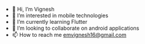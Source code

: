 - 👋 Hi, I’m Vignesh
- 👀 I’m interested in mobile technologies
- 🌱 I’m currently learning Flutter
- 💞️ I’m looking to collaborate on android applications
- 📫 How to reach me emvignesh16@gmail.com

<!---
vignesh-em/vignesh-em is a ✨ special ✨ repository because its `README.md` (this file) appears on your GitHub profile.
You can click the Preview link to take a look at your changes.
--->
